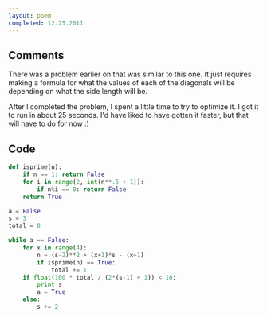 ```yaml
---
layout: poem
completed: 12.25.2011
---
```


## Comments

There was a problem earlier on that was similar to this one. It just requires
making a formula for what the values of each of the diagonals will be depending
on what the side length will be.

After I completed the problem, I spent a little time to try to optimize it. I
got it to run in about 25 seconds. I'd have liked to have gotten it faster, but
that will have to do for now :)

## Code

```python
def isprime(n):
	if n == 1: return False
	for i in range(2, int(n**.5 + 1)):
		if n%i == 0: return False
	return True

a = False
s = 3
total = 0

while a == False:
	for x in range(4):
		n = (s-2)**2 + (x+1)*s - (x+1)
		if isprime(n) == True:
			total += 1
	if float(100 * total / (2*(s-1) + 1)) < 10:
		print s
		a = True
	else:
		s += 2
```
